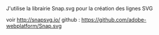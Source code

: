 J'utilise la librairie Snap.svg pour la création des lignes SVG

voir http://snapsvg.io/
github : https://github.com/adobe-webplatform/Snap.svg
